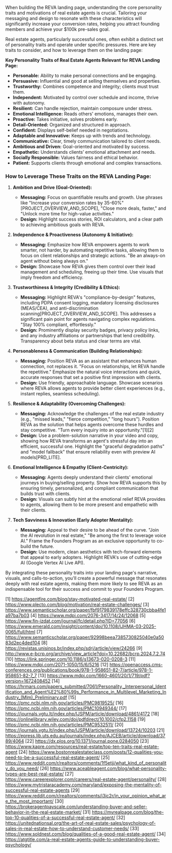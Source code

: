 When building the REVA landing page, understanding the core personality traits and motivations of real estate agents is crucial. Tailoring your messaging and design to resonate with these characteristics will significantly increase your conversion rates, helping you attract founding members and achieve your $100k pre-sales goal.

Real estate agents, particularly successful ones, often exhibit a distinct set of personality traits and operate under specific pressures. Here are key traits to consider, and how to leverage them on the landing page:

**Key Personality Traits of Real Estate Agents Relevant for REVA Landing Page:**
- **Personable:** Ability to make personal connections and be engaging.
- **Persuasive:** Influential and good at selling themselves and properties.
- **Trustworthy:** Combines competence and integrity; clients must trust them.
- **Independent:** Motivated by control over schedule and income, thrive with autonomy.
- **Resilient:** Can handle rejection, maintain composure under stress.
- **Emotional Intelligence:** Reads others' emotions, manages their own.
- **Proactive:** Takes initiative, solves problems early.
- **Detail-Oriented:** Organized and structured in approach.
- **Confident:** Displays self-belief needed in negotiations.
- **Adaptable and Innovative:** Keeps up with trends and technology.
- **Communicative:** Clear, timely communication tailored to client needs.
- **Ambitious and Driven:** Goal-oriented and motivated by success.
- **Empathetic:** Understands clients’ emotional attachment and needs.
- **Socially Responsible:** Values fairness and ethical behavior.
- **Patient:** Supports clients through emotional and complex transactions.

### How to Leverage These Traits on the REVA Landing Page:

1.  **Ambition and Drive (Goal-Oriented):**
    *   **Messaging:** Focus on quantifiable results and growth. Use phrases like "Increase your conversion rates by 35-60%"[PROJECT_OVERVIEW_AND_SCOPE], "Close more deals, faster," and "Unlock more time for high-value activities."
    *   **Design:** Highlight success stories, ROI calculators, and a clear path to achieving ambitious goals with REVA.

2.  **Independence & Proactiveness (Autonomy & Initiative):**
    *   **Messaging:** Emphasize how REVA empowers agents to work smarter, not harder, by automating repetitive tasks, allowing them to focus on client relationships and strategic actions. "Be an always-on agent without being always on."
    *   **Design:** Showcase how REVA gives them control over their lead management and scheduling, freeing up their time. Use visuals that imply freedom and efficiency.

3.  **Trustworthiness & Integrity (Credibility & Ethics):**
    *   **Messaging:** Highlight REVA's "compliance-by-design" features, including PDPA consent logging, mandatory licensing disclosures (MEAS/CEA), and anti-discrimination scanning[PROJECT_OVERVIEW_AND_SCOPE]. This addresses a significant pain point for agents navigating complex regulations. "Stay 100% compliant, effortlessly."
    *   **Design:** Prominently display security badges, privacy policy links, and any industry affiliations or partnerships that lend credibility. Transparency about beta status and clear terms are vital.

4.  **Personableness & Communication (Building Relationships):**
    *   **Messaging:** Position REVA as an assistant that enhances human connection, not replaces it. "Focus on relationships, let REVA handle the repetitive." Emphasize the natural voice interactions and quick, accurate responses that set a positive first impression with clients.
    *   **Design:** Use friendly, approachable language. Showcase scenarios where REVA allows agents to provide better client experiences (e.g., instant replies, seamless scheduling).

5.  **Resilience & Adaptability (Overcoming Challenges):**
    *   **Messaging:** Acknowledge the challenges of the real estate industry (e.g., "missed leads," "fierce competition," "long hours"). Position REVA as the solution that helps agents overcome these hurdles and stay competitive. "Turn every inquiry into an opportunity."[1][2]
    *   **Design:** Use a problem-solution narrative in your video and copy, showing how REVA transforms an agent's stressful day into an efficient, successful one. Highlight the "graceful degradation paths" and "model fallback" that ensure reliability even with preview AI models[PRD_LITE].

6.  **Emotional Intelligence & Empathy (Client-Centricity):**
    *   **Messaging:** Agents deeply understand their clients' emotional journeys in buying/selling property. Show how REVA supports this by ensuring timely, personalized, and compliant communication that builds trust with clients.
    *   **Design:** Visuals can subtly hint at the emotional relief REVA provides to agents, allowing them to be more present and empathetic with their clients.

7.  **Tech Savviness & Innovation (Early Adopter Mentality):**
    *   **Messaging:** Appeal to their desire to be ahead of the curve. "Join the AI revolution in real estate," "Be among the first to leverage voice AI." Frame the Founders Program as an exclusive opportunity to co-build the future.
    *   **Design:** Use modern, clean aesthetics with tech-forward elements that appeal to early adopters. Highlight REVA's use of cutting-edge AI (Google Vertex AI Live API).

By integrating these personality traits into your landing page's narrative, visuals, and calls-to-action, you'll create a powerful message that resonates deeply with real estate agents, making them more likely to see REVA as an indispensable tool for their success and commit to your Founders Program.

[1] https://agentfire.com/blog/stay-motivated-real-estate/
[2] https://www.plecto.com/blog/motivation/real-estate-challenges/
[3] https://www.semanticscholar.org/paper/fbf9179839178effc328730cbba4fe1a97ba7b03
[4] https://www.mdpi.com/2076-3417/14/24/12068
[5] https://www.fin-izdat.com/journal/fc/detail.php?ID=77056
[6] https://www.emerald.com/insight/content/doi/10.1108/IJHMA-03-2025-0065/full/html
[7] https://www.semanticscholar.org/paper/92998beea7385730825040e0a5083d2ec4ded104
[8] https://revistas.unisinos.br/index.php/sdrj/article/view/24266
[9] http://www.e-bcrp.org/archive/view_article?doi=10.22682/bcrp.2024.7.2.74
[10] https://link.springer.com/10.1186/s13673-020-0208-3
[11] https://www.mdpi.com/2071-1050/15/6/5216
[12] https://openaccess.cms-conferences.org/publications/book/978-1-958651-82-7/article/978-1-958651-82-7_7
[13] https://www.mdpi.com/1660-4601/20/1/719/pdf?version=1672408452
[14] https://hrmars.com/papers_submitted/7061/Personality,_Interpersonal_Identification_and_Agent%E2%80%99s_Performance_in_Multilevel_Marketing_Industry_(Mlm)_Preliminary.pdf
[15] https://pmc.ncbi.nlm.nih.gov/articles/PMC9819525/
[16] https://pmc.ncbi.nlm.nih.gov/articles/PMC10949344/
[17] https://journals.vgtu.lt/index.php/IJSPM/article/download/4861/4172
[18] https://onlinelibrary.wiley.com/doi/pdfdirect/10.1002/cfp2.1158
[19] https://pmc.ncbi.nlm.nih.gov/articles/PMC9532511/
[20] https://journals.vgtu.lt/index.php/IJSPM/article/download/13724/10203
[21] https://epress.lib.uts.edu.au/journals/index.php/AJCEB/article/download/3789/4064
[22] https://dx.plos.org/10.1371/journal.pone.0284050
[23] https://www.kapre.com/resources/real-estate/top-ten-traits-real-estate-agent
[24] https://www.bostonrealestateclass.com/posts/12-qualities-you-need-to-be-a-successful-real-estate-agent/
[25] https://www.reddit.com/r/realtors/comments/1f5etjj/what_kind_of_personality_do_you_need/
[26] https://www.aceableagent.com/blog/what-personality-types-are-best-real-estate/
[27] https://www.careerexplorer.com/careers/real-estate-agent/personality/
[28] https://www.mytristaracademy.com/maryland/exposing-the-mentality-of-successful-real-estate-agents
[29] https://www.reddit.com/r/realtors/comments/i3ic2r/in_your_opinion_what_are_the_most_important/
[30] https://brokeragentpayscale.com/understanding-buyer-and-seller-behavior-in-the-real-estate-market/
[31] https://myrealpage.com/blog/the-top-10-qualities-of-a-successful-real-estate-agent/
[32] https://unitednationsal.org/the-art-of-real-estate-sales/psychology-of-sales-in-real-estate-how-to-understand-customer-needs/
[33] https://www.soldnest.com/blog/qualities-of-a-good-real-estate-agent/
[34] https://atgtitle.com/a-real-estate-agents-guide-to-understanding-buyer-psychology/